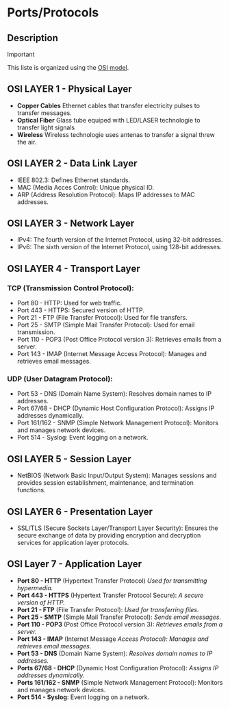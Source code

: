 # Ports/Protocols
## Description
>[!important]
>This liste is organized using the [OSI model](https://en.wikipedia.org/wiki/OSI_model).
## OSI LAYER 1 - Physical Layer
- **Copper Cables** Ethernet cables that transfer electricity pulses to transfer messages.
- **Optical Fiber** Glass tube equiped with LED/LASER technologie to transfer light signals
- **Wireless** Wireless technologie uses antenas to transfer a signal threw the air.
## OSI LAYER 2 - Data Link Layer
- IEEE 802.3: Defines Ethernet standards.
- MAC (Media Acces Control): Unique physical ID.
- ARP (Address Resolution Protocol): Maps IP addresses to MAC addresses.
## OSI LAYER 3 - Network Layer
- IPv4: The fourth version of the Internet Protocol, using 32-bit addresses.
- IPv6: The sixth version of the Internet Protocol, using 128-bit addresses.
## OSI LAYER 4 - Transport Layer
### TCP (Transmission Control Protocol):
- Port 80 - HTTP: Used for web traffic.
- Port 443 - HTTPS: Secured version of HTTP.
- Port 21 - FTP (File Transfer Protocol): Used for file transfers.
- Port 25 - SMTP (Simple Mail Transfer Protocol): Used for email transmission.
- Port 110 - POP3 (Post Office Protocol version 3): Retrieves emails from a server.
- Port 143 - IMAP (Internet Message Access Protocol): Manages and retrieves email messages.
### UDP (User Datagram Protocol):
- Port 53 - DNS (Domain Name System): Resolves domain names to IP addresses.
- Port 67/68 - DHCP (Dynamic Host Configuration Protocol): Assigns IP addresses dynamically.
- Port 161/162 - SNMP (Simple Network Management Protocol): Monitors and manages network devices.
- Port 514 - Syslog: Event logging on a network.
## OSI LAYER 5 - Session Layer
- NetBIOS (Network Basic Input/Output System): Manages sessions and provides session establishment, maintenance, and termination functions.
## OSI LAYER 6 - Presentation Layer
- SSL/TLS (Secure Sockets Layer/Transport Layer Security): Ensures the secure exchange of data by providing encryption and decryption services for application layer protocols.
## OSI Layer 7 - Application Layer
- **Port 80 - HTTP** (Hypertext Transfer Protocol) *Used for transmitting hypermedia.*
- **Port 443 - HTTPS** (Hypertext Transfer Protocol Secure): *A secure version of HTTP.*
- **Port 21 - FTP** (File Transfer Protocol): *Used for transferring files.*
- **Port 25 - SMTP** (Simple Mail Transfer Protocol): *Sends email messages.*
- **Port 110 - POP3** (Post Office Protocol version 3): *Retrieves emails from a server.*
- **Port 143 - IMAP** (Internet Message *Access Protocol): Manages and retrieves email messages.*
- **Port 53 - DNS** (Domain Name System): *Resolves domain names to IP addresses.*
- **Ports 67/68 - DHCP** (Dynamic Host Configuration Protocol): *Assigns IP addresses dynamically.*
- **Ports 161/162 - SNMP** (Simple Network Management Protocol): Monitors and manages network devices.
- **Port 514 - Syslog**: Event logging on a network.

